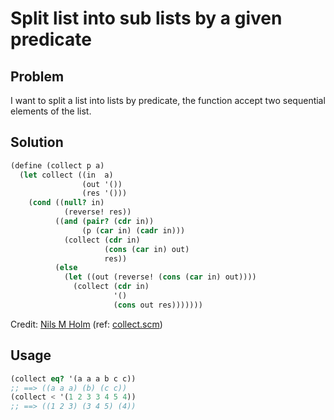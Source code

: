 # Split list into sub lists by a given predicate

## Problem

I want to split a list into lists by predicate, the function accept two sequential elements of the list.

## Solution
    
```scheme
(define (collect p a)
  (let collect ((in  a)
                (out '())
                (res '()))
    (cond ((null? in)
            (reverse! res))
          ((and (pair? (cdr in))
                (p (car in) (cadr in)))
            (collect (cdr in)
                     (cons (car in) out)
                     res))
          (else
            (let ((out (reverse! (cons (car in) out))))
              (collect (cdr in)
                       '()
                       (cons out res)))))))
```

Credit: [Nils M Holm](http://t3x.org/) (ref: [collect.scm](http://t3x.org/s9fes/collect.scm.html))


## Usage

```scheme
(collect eq? '(a a a b c c))
;; ==> ((a a a) (b) (c c))
(collect < '(1 2 3 3 4 5 4))
;; ==> ((1 2 3) (3 4 5) (4))
```